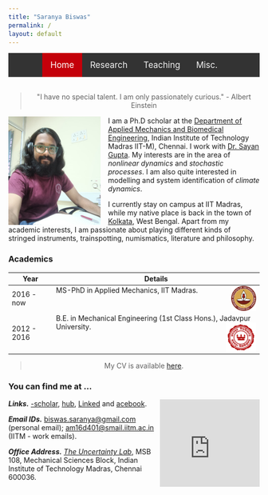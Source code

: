 ```yaml
---
title: "Saranya Biswas"
permalink: /
layout: default
---
```


<style>
    
/* Add a black background color to the top navigation */
.topnav {
  background-color: #333;
  overflow: hidden;
  display:flex;
  justify-content:center;
}

/* Style the links inside the navigation bar */
.topnav a {
  float: left;
  color: #f2f2f2;
  text-align: center;
  padding: 14px 16px;
  text-decoration: none;
  font-size: 17px;
}

/* Change the color of links on hover */
.topnav a:hover {
  background-color: #ddd;
  color: black;
}

/* Add a color to the active/current link */
.topnav a.active {
  background-color: #c4000a;
  color: white;
}

</style>
<div class="topnav">
<div>
  <a class="active" href="index.html">Home</a>
  <a href="res_pub_conf.html">Research</a>
  <a href="teaching.html">Teaching</a>
  <a href="misc.html">Misc.</a>
</div>
</div>
<br>

> <div align="center"> <p> "I have no special talent. I am only passionately curious." - Albert Einstein </p> </div>

<img style="float: left; padding-right: 15px; padding-bottom: 1px;" src="img/dp1.jpeg" alt="dp" width="185"/>


I am a Ph.D scholar at the [Department of Applied Mechanics and Biomedical Engineering](https://apm.iitm.ac.in/home), Indian Institute of Technology Madras IIT-M), Chennai. I work with [Dr. Sayan Gupta](https://home.iitm.ac.in/sayan/). My interests are in the area of *nonlinear dynamics* and *stochastic processes*. I am also quite interested in modelling and system identification of *climate dynamics*.

I currently stay on campus at IIT Madras, while my native place is back in the town of [Kolkata](https://en.wikipedia.org/wiki/Kolkata_West_Bengal), West Bengal. Apart from my academic interests, I am passionate about playing different kinds of stringed instruments, trainspotting, numismatics, literature and philosophy.
### Academics

| Year | Details |
| --- | --- |
| 2016 - now | MS-PhD in Applied Mechanics, IIT Madras. <img style="float: right;" src="img/iitm.png" alt="dp" width="50" height="50"/> |
| 2012 - 2016 | B.E. in Mechanical Engineering (1st Class Hons.), Jadavpur University. <img style="float: right;" src="img/ju.png" alt="dp" width="60" height="60"/>|

> <div align="center"> <p> My CV is available <a href="https://drive.google.com/file/d/1pDmqyZtTw7QiOCLzVDtpZioT9_SFtdWR/view?usp=sharing)">here</a>.</p></div>

### You can find me at ...

<iframe src="https://www.google.com/maps/embed?pb=!1m18!1m12!1m3!1d3887.712260357591!2d80.22853715033308!3d12.99024669079881!2m3!1f0!2f0!3f0!3m2!1i1024!2i768!4f13.1!3m3!1m2!1s0x3a52677fc2aa5e79%3A0x803f6dd62d082508!2sMechanical%20Sciences%20Block!5e0!3m2!1sen!2sin!4v1640867815849!5m2!1sen!2sin" width="200" height="175" style="float: right; border:0; padding-left: 10px; padding-bottom: 5px;" allowfullscreen="" loading="lazy"></iframe>

<link rel="stylesheet" href="https://cdnjs.cloudflare.com/ajax/libs/font-awesome/4.7.0/css/font-awesome.min.css">

***Links.*** [<i class="fa fa-google fa-lg"></i>-scholar], [<i class="fa fa-git fa-lg"></i>hub], [Linked<i class="fa fa-linkedin fa-lg"></i>] and [<i class="fa fa-facebook-f fa-lg"></i>acebook].

***Email IDs.*** biswas.saranya@gmail.com (personal email); am16d401@smail.iitm.ac.in (IITM - work emails).

***Office Address.*** [*The Uncertainty Lab*](https://home.iitm.ac.in/sayan/page3.html), MSB 108, Mechanical Sciences Block, Indian Institute of Technology Madras, Chennai 600036.

[<i class="fa fa-google fa-lg"></i>-scholar]: https://scholar.google.com/citations?user=Ib3KqyIAAAAJ&hl=en

[<i class="fa fa-git fa-lg"></i>hub]: https://github.com/SaranyaBiswas

[Linked<i class="fa fa-linkedin fa-lg"></i>]: https://www.linkedin.com/in/biswassaranya/

[<i class="fa fa-instagram fa-lg"></i>]: https://www.instagram.com/buro_bawa/

[<i class="fa fa-twitter fa-lg"></i>]: https://twitter.com/saranya_biswas

[<i class="fa fa-facebook-f fa-lg"></i>acebook]: https://www.facebook.com/saranya.biswas.90